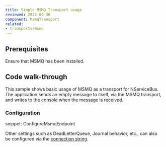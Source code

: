 ```yaml
---
title: Simple MSMQ Transport usage
reviewed: 2022-09-30
component: MsmqTransport
related:
- transports/msmq
---
```



## Prerequisites

Ensure that MSMQ has been installed.


## Code walk-through

This sample shows basic usage of MSMQ as a transport for NServiceBus. The application sends an empty message to itself, via the MSMQ transport, and writes to the console when the message is received.


### Configuration

snippet: ConfigureMsmqEndpoint

Other settings such as DeadLetterQueue, Journal behavior, etc., can also be configured via the [connection string](/transports/msmq/connection-strings.md).

